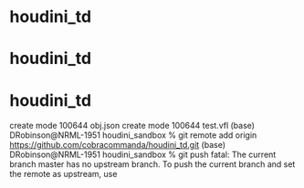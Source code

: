 # houdini_td
# houdini_td
# houdini_td
 create mode 100644 obj.json
 create mode 100644 test.vfl
(base) DRobinson@NRML-1951 houdini_sandbox % git remote add origin https://github.com/cobracommanda/houdini_td.git
(base) DRobinson@NRML-1951 houdini_sandbox % git push
fatal: The current branch master has no upstream branch.
To push the current branch and set the remote as upstream, use

